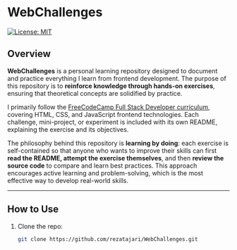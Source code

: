 # WebChallenges

[![License: MIT](https://img.shields.io/badge/License-MIT-yellow.svg)](https://opensource.org/licenses/MIT)

## Overview

**WebChallenges** is a personal learning repository designed to document and practice everything I learn from frontend development. The purpose of this repository is to **reinforce knowledge through hands-on exercises**, ensuring that theoretical concepts are solidified by practice.

I primarily follow the [FreeCodeCamp Full Stack Developer curriculum](https://www.freecodecamp.org/learn/full-stack-developer), covering HTML, CSS, and JavaScript frontend technologies. Each challenge, mini-project, or experiment is included with its own README, explaining the exercise and its objectives.

The philosophy behind this repository is **learning by doing**: each exercise is self-contained so that anyone who wants to improve their skills can first **read the README, attempt the exercise themselves**, and then **review the source code** to compare and learn best practices. This approach encourages active learning and problem-solving, which is the most effective way to develop real-world skills.

---

## How to Use

1. Clone the repo:
   ```bash
   git clone https://github.com/rezatajari/WebChallenges.git
